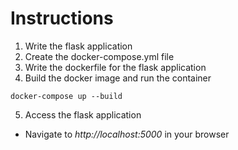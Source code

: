 # Instructions

1. Write the flask application
2. Create the docker-compose.yml file
3. Write the dockerfile for the flask application
4. Build the docker image and run the container
```
docker-compose up --build
```
5. Access the flask application
* Navigate to *http://localhost:5000* in your browser